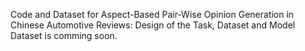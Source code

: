 Code and Dataset for Aspect-Based Pair-Wise Opinion Generation in Chinese Automotive Reviews: Design of the Task, Dataset and Model
Dataset is comming soon.